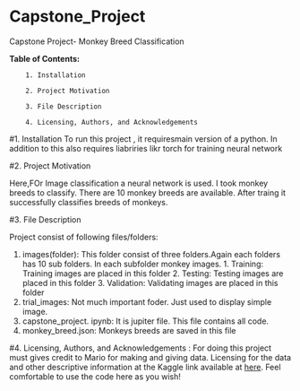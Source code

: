 # Capstone_Project
Capstone Project- Monkey Breed Classification

		

**Table of Contents:**

		1. Installation
		
		2. Project Motivation
		
		3. File Description
		
		4. Licensing, Authors, and Acknowledgements 
    
#1. Installation
  To run this project , it requiresmain version of a python. In addition to this also requires liabriries likr torch for training neural network

#2. Project Motivation

Here,FOr Image classification a neural network is used. I took monkey breeds to classify. There are 10  monkey breeds are available. After traing it successfully classifies breeds of monkeys.

#3. File Description

Project consist of following files/folders:
1. images(folder): This folder consist of three folders.Again each folders has 10 sub folders. In each subfolder monkey images. 
          1. Training: Training images are placed in this folder
          2. Testing: Testing images are placed in this folder 
          3. Validation: Validating images are placed in this folder
 2. trial_images: Not much important foder. Just used to display simple image.
 3. capstone_project. ipynb: It is jupiter file. This file contains all code.
 4. monkey_breed.json: Monkeys breeds are saved in this file

#4. Licensing, Authors, and Acknowledgements :
For doing this project must gives credit to Mario for making and giving data. Licensing for the data and other descriptive information at the Kaggle link available at [here](https://www.kaggle.com/slothkong/10-monkey-species). Feel comfortable to use the code here as you wish!


 


